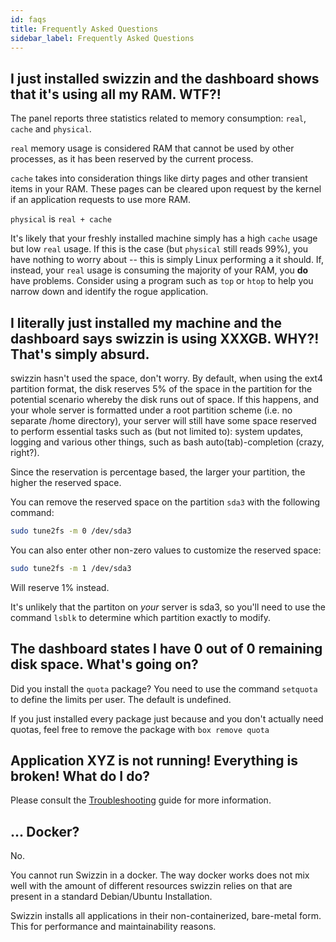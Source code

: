 ```yaml
---
id: faqs
title: Frequently Asked Questions
sidebar_label: Frequently Asked Questions
---
```


## I just installed swizzin and the dashboard shows that it's using all my RAM. WTF?!

The panel reports three statistics related to memory consumption: `real`, `cache` and `physical`.

`real` memory usage is considered RAM that cannot be used by other processes, as it has been reserved by the current process.

`cache` takes into consideration things like dirty pages and other transient items in your RAM. These pages can be cleared upon request by the kernel if an application requests to use more RAM.

`physical` is `real + cache`

It's likely that your freshly installed machine simply has a high `cache` usage but low `real` usage. If this is the case (but `physical` still reads 99%), you have nothing to worry about -- this is simply Linux performing a it should. If, instead, your `real` usage is consuming the majority of your RAM, you **do** have problems. Consider using a program such as `top` or `htop` to help you narrow down and identify the rogue application.

## I literally just installed my machine and the dashboard says swizzin is using XXXGB. WHY?! That's simply absurd.

swizzin hasn't used the space, don't worry. By default, when using the ext4 partition format, the disk reserves 5% of the space in the partition for the potential scenario whereby the disk runs out of space. If this happens, and your whole server is formatted under a root partition scheme (i.e. no separate /home directory), your server will still have some space reserved to perform essential tasks such as (but not limited to): system updates, logging and various other things, such as bash auto(tab)-completion (crazy, right?).

Since the reservation is percentage based, the larger your partition, the higher the reserved space.

You can remove the reserved space on the partition `sda3` with the following command:

```bash
sudo tune2fs -m 0 /dev/sda3
```

You can also enter other non-zero values to customize the reserved space:

```bash
sudo tune2fs -m 1 /dev/sda3
```

Will reserve 1% instead.

It's unlikely that the partiton on *your* server is sda3, so you'll need to use the command `lsblk` to determine which partition exactly to modify.

## The dashboard states I have 0 out of 0 remaining disk space. What's going on?

Did you install the `quota` package? You need to use the command `setquota` to define the limits per user. The default is undefined.

If you just installed every package just because and you don't actually need quotas, feel free to remove the package with `box remove quota`


## Application XYZ is not running! Everything is broken! What do I do?
Please consult the [Troubleshooting](/guides/troubleshooting) guide for more information.

## ... Docker?

No.

You cannot run Swizzin in a docker. The way docker works does not mix well with the amount of different resources swizzin relies on that are present in a standard Debian/Ubuntu Installation.

Swizzin installs all applications in their non-containerized, bare-metal form. This for performance and maintainability reasons. 
